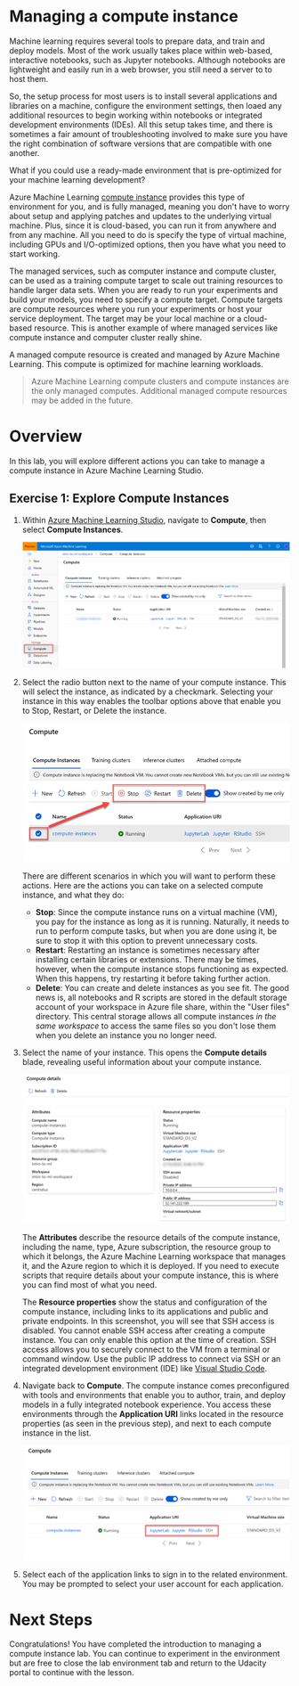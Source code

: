 # Managing a compute instance

Machine learning requires several tools to prepare data, and train and deploy models. Most of the work usually takes place within web-based, interactive notebooks, such as Jupyter notebooks. Although notebooks are lightweight and easily run in a web browser, you still need a server to to host them.

So, the setup process for most users is to install several applications and libraries on a machine, configure the environment settings, then loaed any additional resources to begin working within notebooks or integrated development environments (IDEs). All this setup takes time, and there is sometimes a fair amount of troubleshooting involved to make sure you have the right combination of software versions that are compatible with one another.

What if you could use a ready-made environment that is pre-optimized for your machine learning development?

Azure Machine Learning [compute instance](https://docs.microsoft.com/azure/machine-learning/concept-compute-instance) provides this type of environment for you, and is fully managed, meaning you don't have to worry about setup and applying patches and updates to the underlying virtual machine. Plus, since it is cloud-based, you can run it from anywhere and from any machine. All you need to do is specify the type of virtual machine, including GPUs and I/O-optimized options, then you have what you need to start working.

The managed services, such as computer instance and compute cluster, can be used as a training compute target to scale out training resources to handle larger data sets. When you are ready to run your experiments and build your models, you need to specify a compute target. Compute targets are compute resources where you run your experiments or host your service deployment. The target may be your local machine or a cloud-based resource. This is another example of where managed services like compute instance and computer cluster really shine.

A managed compute resource is created and managed by Azure Machine Learning. This compute is optimized for machine learning workloads.

> Azure Machine Learning compute clusters and compute instances are the only managed computes. Additional managed compute resources may be added in the future.

# Overview

In this lab, you will explore different actions you can take to manage a compute instance in Azure Machine Learning Studio.

## Exercise 1: Explore Compute Instances

1. Within [Azure Machine Learning Studio](https://ml.azure.com/), navigate to **Compute**, then select **Compute Instances**.

    ![The compute instances blade is displayed.](images/compute-instances.png "Compute instances")

2. Select the radio button next to the name of your compute instance. This will select the instance, as indicated by a checkmark. Selecting your instance in this way enables the toolbar options above that enable you to Stop, Restart, or Delete the instance.

    ![The checkmark appears next to the instance and an arrow is pointing from the checkmark to the enabled buttons on the toolbar above.](images/selected-compute-instance.png "Selected compute instance")

    There are different scenarios in which you will want to perform these actions. Here are the actions you can take on a selected compute instance, and what they do:

    * **Stop**: Since the compute instance runs on a virtual machine (VM), you pay for the instance as long as it is running. Naturally, it needs to run to perform compute tasks, but when you are done using it, be sure to stop it with this option to prevent unnecessary costs.
    * **Restart**: Restarting an instance is sometimes necessary after installing certain libraries or extensions. There may be times, however, when the compute instance stops functioning as expected. When this happens, try restarting it before taking further action.
    * **Delete**: You can create and delete instances as you see fit. The good news is, all notebooks and R scripts are stored in the default storage account of your workspace in Azure file share, within the "User files" directory. This central storage allows all compute instances *in the same workspace* to access the same files so you don't lose them when you delete an instance you no longer need.

3. Select the name of your instance. This opens the **Compute details** blade, revealing useful information about your compute instance.

    ![The compute instance details are shown.](images/compute-instance-details.png "Compute details")

    The **Attributes** describe the resource details of the compute instance, including the name, type, Azure subscription, the resource group to which it belongs, the Azure Machine Learning workspace that manages it, and the Azure region to which it is deployed. If you need to execute scripts that require details about your compute instance, this is where you can find most of what you need.

    The **Resource properties** show the status and configuration of the compute instance, including links to its applications and public and private endpoints. In this screenshot, you will see that SSH access is disabled. You cannot enable SSH access after creating a compute instance. You can only enable this option at the time of creation. SSH access allows you to securely connect to the VM from a terminal or command window. Use the public IP address to connect via SSH or an integrated development environment (IDE) like [Visual Studio Code](https://docs.microsoft.com/azure/machine-learning/tutorial-setup-vscode-extension).

4. Navigate back to **Compute**. The compute instance comes preconfigured with tools and environments that enable you to author, train, and deploy models in a fully integrated notebook experience. You access these environments through the **Application URI** links located in the resource properties (as seen in the previous step), and next to each compute instance in the list.

    ![The links under the Application URI column are highlighted.](images/application-uri.png "Application URI")

5. Select each of the application links to sign in to the related environment. You may be prompted to select your user account for each application.

# Next Steps

Congratulations! You have completed the introduction to managing a compute instance lab. You can continue to experiment in the environment but are free to close the lab environment tab and return to the Udacity portal to continue with the lesson.
